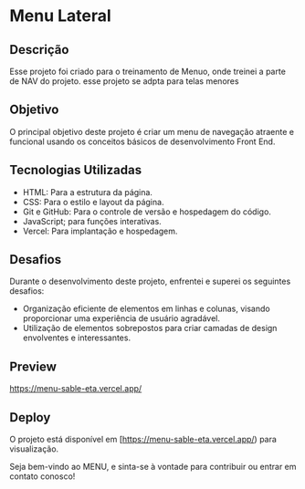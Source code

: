 # Menu Lateral

## Descrição

Esse projeto foi criado para o treinamento de Menuo, onde treinei a parte de NAV do projeto. esse projeto se adpta para telas menores

## Objetivo

O principal objetivo deste projeto é criar um menu de navegação atraente e funcional usando os conceitos básicos de desenvolvimento Front End.
## Tecnologias Utilizadas

- HTML: Para a estrutura da página.
- CSS: Para o estilo e layout da página.
- Git e GitHub: Para o controle de versão e hospedagem do código.
- JavaScript; para funções interativas.
- Vercel: Para implantação e hospedagem.

## Desafios

Durante o desenvolvimento deste projeto, enfrentei e superei os seguintes desafios:

- Organização eficiente de elementos em linhas e colunas, visando proporcionar uma experiência de usuário agradável.
- Utilização de elementos sobrepostos para criar camadas de design envolventes e interessantes.



## Preview
https://menu-sable-eta.vercel.app/


## Deploy

O projeto está disponível em [https://menu-sable-eta.vercel.app/) para visualização.

Seja bem-vindo ao MENU, e sinta-se à vontade para contribuir ou entrar em contato conosco!
